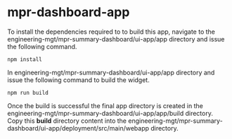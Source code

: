 # mpr-dashboard-app

To install the dependencies required to to build this app, navigate to the engineering-mgt/mpr-summary-dashboard/ui-app/app directory and issue the following command.
```
npm install
```

In engineering-mgt/mpr-summary-dashboard/ui-app/app directory and issue the following command to build the widget.
```
npm run build
```

Once the build is successful the final app directory is created in the engineering-mgt/mpr-summary-dashboard/ui-app/app/build directory. Copy this **build** directory content into the engineering-mgt/mpr-summary-dashboard/ui-app/deployment/src/main/webapp directory.
